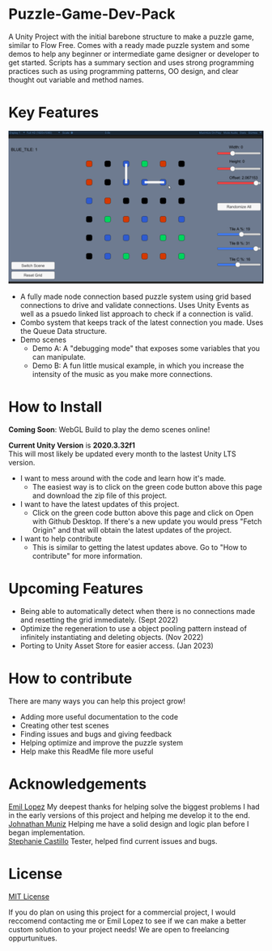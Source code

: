 # Puzzle-Game-Dev-Pack
A Unity Project with the initial barebone structure to make a puzzle game, similar to Flow Free. Comes with a ready made puzzle system and some demos to help
any beginner or intermediate game designer or developer to get started. Scripts has a summary section and uses strong programming practices such as using 
programming patterns, OO design, and clear thought out variable and method names. 

# Key Features 

![puzzle demonstration](https://github.com/pistolPeterson/Puzzle-Game-Dev-Pack-Repo/blob/main/MD%20Resources/puzzle%20system%20demo%20for%20git%202.gif)


- A fully made node connection based puzzle system using grid based connections to drive and validate connections. 
Uses Unity Events as well as a psuedo linked list approach to check if a connection is valid.
- Combo system that keeps track of the latest connection you made. Uses the Queue Data structure. 
- Demo scenes
	- Demo A: A "debugging mode" that exposes some variables that you can manipulate. 
	- Demo B: A fun little musical example, in which you increase the intensity of the music as you make more connections.



# How to Install 

**Coming Soon**: WebGL Build to play the demo scenes online! 

**Current Unity Version** is **2020.3.32f1**  
This will most likely be updated every month to the lastest Unity LTS version.

- I want to mess around with the code and learn how it's made. 
	- The easiest way is to click on the green code button above this page and download the zip file of this project. 
- I want to have the latest updates of this project. 
	- Click on the green code button above this page and click on Open with Github Desktop. If there's a new update you would press "Fetch Origin" and that will obtain the latest updates of the project.
- I want to help contribute 
	- This is similar to getting the latest updates above. Go to "How to contribute" for more information.


# Upcoming Features 
- Being able to automatically detect when there is no connections made and resetting the grid immediately. (Sept 2022)
- Optimize the regeneration to use a object pooling pattern instead of infinitely instantiating and deleting objects. (Nov 2022)
- Porting to Unity Asset Store for easier access. (Jan 2023)


# How to contribute 
There are many ways you can help this project grow! 
- Adding more useful documentation to the code 
- Creating other test scenes
- Finding issues and bugs and giving feedback
- Helping optimize and improve the puzzle system
- Help make this ReadMe file more useful



# Acknowledgements 
[Emil Lopez](https://github.com/JadeEmperor400) My deepest thanks for helping solve the biggest problems I had in the early versions of this project and helping me develop it to the end.  
[Johnathan Muniz](https://github.com/Jo-Mu) Helping me have a solid design and logic plan before I began implementation.  
[Stephanie Castillo](https://github.com/StailloG) Tester, helped find current issues and bugs.  


# License 
[MIT License](https://choosealicense.com/licenses/mit/)

If you do plan on using this project for a commercial project, I would reccomend contacting me or Emil Lopez to see if we can make a better custom solution to your project needs! We are open to freelancing oppurtunitues.

